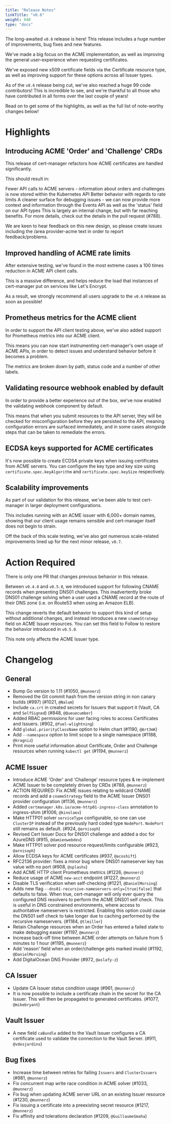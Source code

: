 ```yaml
---
title: "Release Notes"
linkTitle: "v0.6"
weight: 940
type: "docs"
---
```


The long-awaited `v0.6` release is here! This release includes a huge number of improvements, bug fixes and new features.

We've made a big focus on the ACME implementation, as well as improving the general user-experience when requesting certificates.

We've exposed new x509 certificate fields via the Certificate resource type, as well as improving support for these options across all Issuer types.

As of the `v0.6` release being cut, we've also reached a huge 99 code contributors! This is incredible to see, and we're thankful to all those who have contributed in all forms over the last couple of years!

Read on to get some of the highlights, as well as the full list of note-worthy changes below!

# Highlights
## Introducing ACME 'Order' and 'Challenge' CRDs
This release of cert-manager refactors how ACME certificates are handled significantly.

This should result in:

Fewer API calls to ACME servers - information about orders and challenges is now stored within the Kubernetes API
Better behavior with regards to rate limits
A cleaner surface for debugging issues - we can now provide more context and information through the Events API as well as the 'status' field on our API types
This is largely an internal change, but with far reaching benefits.
For more details, check out the details in the pull request (#788).

We are keen to hear feedback on this new design, so please create issues including the /area provider-acme text in order to report feedback/problems.

## Improved handling of ACME rate limits
After extensive testing, we've found in the most extreme cases a 100 times reduction in ACME API client calls.

This is a massive difference, and helps reduce the load that instances of cert-manager put on services like Let's Encrypt.

As a result, we strongly recommend all users upgrade to the `v0.6` release as soon as possible!

## Prometheus metrics for the ACME client
In order to support the API client testing above, we've also added support for Prometheus metrics into our ACME client.

This means you can now start instrumenting cert-manager's own usage of ACME APIs, in order to detect issues and understand behavior before it becomes a problem.

The metrics are broken down by path, status code and a number of other labels.

## Validating resource webhook enabled by default
In order to provide a better experience out of the box, we've now enabled the validating webhook component by default.

This means that when you submit resources to the API server, they will be checked for misconfiguration before they are persisted to the API, meaning configuration errors are surfaced immediately, and in some cases alongside steps that can be taken to remediate the errors.

## ECDSA keys supported for ACME certificates
It's now possible to create ECDSA private keys when issuing certificates from ACME servers. You can configure the key type and key size using `certificate.spec.keyAlgorithm` and `certificate.spec.keySize` respectively.

## Scalability improvements
As part of our validation for this release, we've been able to test cert-manager in larger deployment configurations.

This includes running with an ACME issuer with 6,000+ domain names, showing that our client usage remains sensible and cert-manager itself does not begin to strain.

Off the back of this scale testing, we've also got numerous scale-related improvements lined up for the next minor release, `v0.7`.

# Action Required
There is only one PR that changes previous behavior in this release.

Between `v0.4.0` and `v0.5.0`, we introduced support for following CNAME records when presenting DNS01 challenges. This inadvertently broke DNS01 challenge solving when a user used a CNAME record at the route of their DNS zone (i.e. on Route53 when using an Amazon ELB).

This change reverts the default behavior to support this kind of setup without additional changes, and instead introduces a new `cnameStrategy` field on ACME Issuer resources. You can set this field to Follow to restore the behavior introduced in `v0.5.0`.

This note only affects the ACME Issuer type.

# Changelog
## General
- Bump Go version to 1.11 (#1050, `@munnerz`)
- Removed the Git commit hash from the version string in non canary builds (#997) (#1021, `@Nalum`)
- Include `ca.crt` in created secrets for Issuers that support it (Vault, CA and `SelfSigned`) (#848, `@Queuecumber`)
- Added RBAC permissions for user facing roles to access Certificates and Issuers. (#902, `@fuel-wlightning`)
- Add `global.priorityClassName` option to Helm chart (#1190, `@Art3mK`)
- Add `--namespace` option to limit scope to a single namespace (#1188, `@kragniz`)
- Print more useful information about Certificate, Order and Challenge resources when running `kubectl get` (#1194, `@munnerz`)
## ACME Issuer
- Introduce ACME 'Order' and 'Challenge' resource types & re-implement ACME Issuer to be completely driven by CRDs (#788, `@munnerz`)
- ACTION REQUIRED: Fix ACME issues relating to wildcard CNAME records and add a `cnameStrategy` field to the ACME Issuer DNS01 provider configuration (#1136, `@munnerz`)
- Added `certmanager.k8s.io/acme-http01-ingress-class` annotation to ingress-shim (#1006, `@kinolaev`)
- Make HTTP01 solver `serviceType` configurable, so one can use `ClusterIP` instead of the previously hard coded type `NodePort`. `NodePort` still remains as default. (#924, `@arnisoph`)
- Revised Cert Issuer Docs for DNS01 challenge and added a doc for AzureDNS (#915, `@damienwebdev`)
- Make HTTP01 solver pod resource request/limits configurable (#923, `@arnisoph`)
- Allow ECDSA keys for ACME certificates (#937, `@acoshift`)
- RFC2136 provider: fixes a minor bug where DNS01 nameserver key has value with no port (#908, `@splashx`)
- Add ACME HTTP client Prometheus metrics (#1226, `@munnerz`)
- Reduce usage of ACME `new-acct` endpoint (#1227, `@munnerz`)
- Disable TLS verification when self-checking (#1221, `@DanielMorsing`)
- Adds new flag `--dns01-recursive-nameservers-only=[true|false]` that defaults to false. When true, cert-manager will only ever query the configured DNS resolvers to perform the ACME DNS01 self check. This is useful in DNS constrained environments, where access to authoritative nameservers is restricted. Enabling this option could cause the DNS01 self check to take longer due to caching performed by the recursive nameservers. (#1184, `@tlmiller`)
- Retain Challenge resources when an Order has entered a failed state to make debugging easier (#1197, `@munnerz`)
- Increase back-off time between ACME order attempts on failure from 5 minutes to 1 hour (#1195, `@munnerz`)
- Add 'reason' field when an order/challenge gets marked invalid (#1192, `@DanielMorsing`)
- Add DigitalOcean DNS Provider (#972, `@aslafy-z`)
## CA Issuer
- Update CA Issuer status condition usage (#961, `@munnerz`)
- It is now possible to include a certificate chain in the secret for the CA Issuer. This will then be propagated to generated certificates. (#1077, `@mikebryant`)
## Vault Issuer
- A new field `caBundle` added to the Vault Issuer configures a CA certificate used to validate the connection to the Vault Server. (#911, `@vdesjardins`)
## Bug fixes
- Increase time between retries for failing `Issuers` and `ClusterIssuers` (#981, `@munnerz`)
- Fix concurrent map write race condition in ACME solver (#1033, `@munnerz`)
- Fix bug when updating ACME server URL on an existing Issuer resource (#1230, `@munnerz`)
- Fix issuing a certificate into a preexisting secret resource (#1217, `@munnerz`)
- Fix affinity and tolerations declaration (#1209, `@GuillaumeSmaha`)
